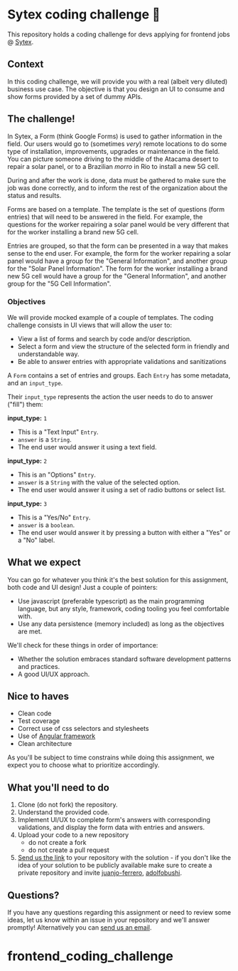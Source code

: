 # Sytex coding challenge 🎯

This repository holds a coding challenge for devs applying for frontend jobs @ [Sytex](https://sytex.io).

## Context

In this coding challenge, we will provide you with a real (albeit very diluted) business use case. The objective
is that you design an UI to consume and show forms provided by a set of dummy APIs.

## The challenge!

In Sytex, a Form (think Google Forms) is used to gather information in the field. Our users would go to
(sometimes _very_) remote locations to do some type of installation, improvements, upgrades or maintenance in
the field. You can picture someone driving to the middle of the Atacama desert to repair a solar panel, or to a
Brazilian _morro_ in Rio to install a new 5G cell.

During and after the work is done, data must be gathered to make sure the job was done correctly, and to inform
the rest of the organization about the status and results.

Forms are based on a template. The template is the set of questions (form entries) that will need to be answered
in the field. For example, the questions for the worker repairing a solar panel would be very different that for
the worker installing a brand new 5G cell.

Entries are grouped, so that the form can be presented in a way that makes sense to the end user. For example,
the form for the worker repairing a solar panel would have a group for the "General Information", and another
group for the "Solar Panel Information". The form for the worker installing a brand new 5G cell would have a
group for the "General Information", and another group for the "5G Cell Information".

### Objectives

We will provide mocked example of a couple of templates. The coding challenge consists in UI views that will allow the user to:

- View a list of forms and search by code and/or description.
- Select a form and view the structure of the selected form in friendly and understandable way.
- Be able to answer entries with appropriate validations and sanitizations

A `Form` contains a set of entries and groups. Each `Entry` has some metadata, and an `input_type`.

Their `input_type` represents the action the user needs to do to answer ("fill") them:

**input_type:** `1`

- This is a "Text Input" `Entry`.
- `answer` is a `String`.
- The end user would answer it using a text field.

**input_type:** `2`

- This is an "Options" `Entry`.
- `answer` is a `String` with the value of the selected option.
- The end user would answer it using a set of radio buttons or select list.

**input_type:** `3`

- This is a "Yes/No" `Entry`.
- `answer` is a `boolean`.
- The end user would answer it by pressing a button with either a "Yes" or a "No" label.

## What we expect

You can go for whatever you think it's the best solution for this assignment, both code and UI design! Just a
couple of pointers:

- Use javascript (preferable typescript) as the main programming language, but any style, framework, coding tooling you feel comfortable
  with.
- Use any data persistence (memory included) as long as the objectives are met.

We'll check for these things in order of importance:

- Whether the solution embraces standard software development patterns and practices.
- A good UI/UX approach.

## Nice to haves

- Clean code
- Test coverage
- Correct use of css selectors and stylesheets
- Use of [Angular framework](https://angular.io)
- Clean architecture

As you'll be subject to time constrains while doing this assignment, we expect you to choose what to prioritize
accordingly.

## What you'll need to do

1. Clone (do not fork) the repository.
2. Understand the provided code.
3. Implement UI/UX to complete form's answers with corresponding validations, and display the form data with
   entries and answers.
4. Upload your code to a new repository
   - do not create a fork
   - do not create a pull request
5. [Send us the link](mailto:front@sytex.io) to your repository with the solution - if you don't like the idea of your solution to be publicly available make sure to create a private
   repository and invite [juanjo-ferrero](https://github.com/juanjo-ferrero), [adolfobushi](https://github.com/adolfobushi).

## Questions?

If you have any questions regarding this assignment or need to review some ideas, let us know within an issue in
your repository and we'll answer promptly! Alternatively you can [send us an email](mailto:front@sytex.io).

# frontend_coding_challenge
